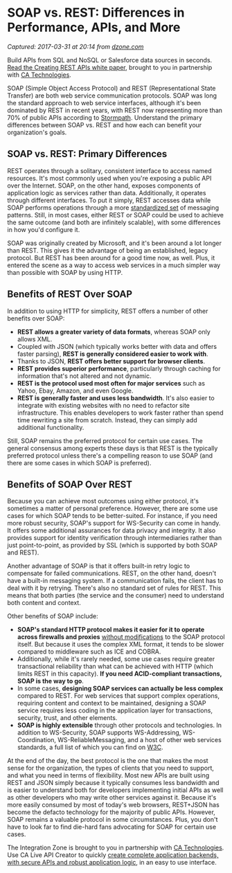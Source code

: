 # SOAP vs. REST: Differences in Performance, APIs, and More

_Captured: 2017-03-31 at 20:14 from [dzone.com](https://dzone.com/articles/differences-in-performance-apis-amp-more?edition=286955&utm_source=Daily%20Digest&utm_medium=email&utm_campaign=dd%202017-03-31)_

Build APIs from SQL and NoSQL or Salesforce data sources in seconds.[ Read the Creating REST APIs white paper](https://dzone.com/go?i=142024&u=https%3A%2F%2Fad.doubleclick.net%2Fddm%2Fclk%2F309714743%3B137084581%3Bk), brought to you in partnership with [CA Technologies](https://dzone.com/go?i=142024&u=https%3A%2F%2Fad.doubleclick.net%2Fddm%2Fclk%2F309714743%3B137084581%3Bk).

SOAP (Simple Object Access Protocol) and REST (Representational State Transfer) are both web service communication protocols. SOAP was long the standard approach to web service interfaces, although it's been dominated by REST in recent years, with REST now representing more than 70% of public APIs according to [Stormpath](https://stormpath.com/blog/rest-vs-soap). Understand the primary differences between SOAP vs. REST and how each can benefit your organization's goals.

## SOAP vs. REST: Primary Differences

REST operates through a solitary, consistent interface to access named resources. It's most commonly used when you're exposing a public API over the Internet. SOAP, on the other hand, exposes components of application logic as services rather than data. Additionally, it operates through different interfaces. To put it simply, REST accesses data while SOAP performs operations through a more [standardized set](http://blog.smartbear.com/apis/understanding-soap-and-rest-basics/) of messaging patterns. Still, in most cases, either REST or SOAP could be used to achieve the same outcome (and both are infinitely scalable), with some differences in how you'd configure it.

SOAP was originally created by Microsoft, and it's been around a lot longer than REST. This gives it the advantage of being an established, legacy protocol. But REST has been around for a good time now, as well. Plus, it entered the scene as a way to access web services in a much simpler way than possible with SOAP by using HTTP.

## Benefits of REST Over SOAP

In addition to using HTTP for simplicity, REST offers a number of other benefits over SOAP:

  * **REST allows a greater variety of data formats**, whereas SOAP only allows XML.
  * Coupled with JSON (which typically works better with data and offers faster parsing), **REST is generally considered easier to work with**.
  * Thanks to JSON, **REST offers better support for browser clients**.
  * **REST provides superior performance**, particularly through caching for information that's not altered and not dynamic.
  * **REST is the protocol used most often for major services** such as Yahoo, Ebay, Amazon, and even Google.
  * **REST is generally faster and uses less bandwidth**. It's also easier to integrate with existing websites with no need to refactor site infrastructure. This enables developers to work faster rather than spend time rewriting a site from scratch. Instead, they can simply add additional functionality.

Still, SOAP remains the preferred protocol for certain use cases. The general consensus among experts these days is that REST is the typically preferred protocol unless there's a compelling reason to use SOAP (and there are some cases in which SOAP is preferred).

## Benefits of SOAP Over REST

Because you can achieve most outcomes using either protocol, it's sometimes a matter of personal preference. However, there are some use cases for which SOAP tends to be better-suited. For instance, if you need more robust security, SOAP's support for WS-Security can come in handy. It offers some additional assurances for data privacy and integrity. It also provides support for identity verification through intermediaries rather than just point-to-point, as provided by SSL (which is supported by both SOAP and REST).

Another advantage of SOAP is that it offers built-in retry logic to compensate for failed communications. REST, on the other hand, doesn't have a built-in messaging system. If a communication fails, the client has to deal with it by retrying. There's also no standard set of rules for REST. This means that both parties (the service and the consumer) need to understand both content and context.

Other benefits of SOAP include:

  * **SOAP's standard HTTP protocol makes it easier for it to operate across firewalls and proxies** [without modifications](http://searchmicroservices.techtarget.com/tip/REST-vs-SOAP-Choosing-the-best-web-service) to the SOAP protocol itself. But because it uses the complex XML format, it tends to be slower compared to middleware such as ICE and COBRA.
  * Additionally, while it's rarely needed, some use cases require greater transactional reliability than what can be achieved with HTTP (which limits REST in this capacity). **If you need ACID-compliant transactions, SOAP is the way to go**.
  * In some cases, **designing SOAP services can actually be less complex** compared to REST. For web services that support complex operations, requiring content and context to be maintained, designing a SOAP service requires less coding in the application layer for transactions, security, trust, and other elements.
  * **SOAP is highly extensible** through other protocols and technologies. In addition to WS-Security, SOAP supports WS-Addressing, WS-Coordination, WS-ReliableMessaging, and a host of other web services standards, a full list of which you can find on [W3C](https://www.w3.org/Submission/).

At the end of the day, the best protocol is the one that makes the most sense for the organization, the types of clients that you need to support, and what you need in terms of flexibility. Most new APIs are built using REST and JSON simply because it typically consumes less bandwidth and is easier to understand both for developers implementing initial APIs as well as other developers who may write other services against it. Because it's more easily consumed by most of today's web browsers, REST+JSON has become the defacto technology for the majority of public APIs. However, SOAP remains a valuable protocol in some circumstances. Plus, you don't have to look far to find die-hard fans advocating for SOAP for certain use cases.

The Integration Zone is brought to you in partnership with [CA Technologies](https://dzone.com/go?i=142025&u=https%3A%2F%2Fad.doubleclick.net%2Fddm%2Fclk%2F309714699%3B137084580%3Bt). Use CA Live API Creator to quickly [create complete application backends, with secure APIs and robust application logic](https://dzone.com/go?i=142025&u=https%3A%2F%2Fad.doubleclick.net%2Fddm%2Fclk%2F309714699%3B137084580%3Bt), in an easy to use interface.

